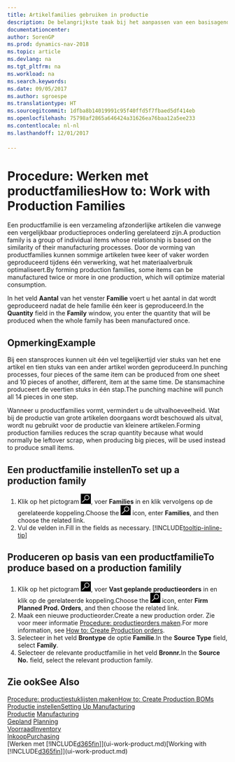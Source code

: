 ```yaml
---
title: Artikelfamilies gebruiken in productie
description: De belangrijkste taak bij het aanpassen van een basisagenda voor uw bedrijf of voor een van uw zakelijke partners is het invoeren van wijzigingen in de statuswaarden Werkdag en Vrije dag.
documentationcenter: 
author: SorenGP
ms.prod: dynamics-nav-2018
ms.topic: article
ms.devlang: na
ms.tgt_pltfrm: na
ms.workload: na
ms.search.keywords: 
ms.date: 09/05/2017
ms.author: sgroespe
ms.translationtype: HT
ms.sourcegitcommit: 1dfba8b14019991c95f40ffd5f7fbaed5df414eb
ms.openlocfilehash: 75798af2865a646424a31626ea76baa12a5ee233
ms.contentlocale: nl-nl
ms.lasthandoff: 12/01/2017

---
```

# <a name="how-to-work-with-production-families"></a><span data-ttu-id="455c6-103">Procedure: Werken met productfamilies</span><span class="sxs-lookup"><span data-stu-id="455c6-103">How to: Work with Production Families</span></span>
<span data-ttu-id="455c6-104">Een productfamilie is een verzameling afzonderlijke artikelen die vanwege een vergelijkbaar productieproces onderling gerelateerd zijn.</span><span class="sxs-lookup"><span data-stu-id="455c6-104">A production family is a group of individual items whose relationship is based on the similarity of their manufacturing processes.</span></span> <span data-ttu-id="455c6-105">Door de vorming van productfamilies kunnen sommige artikelen twee keer of vaker worden geproduceerd tijdens één verwerking, wat het materiaalverbruik optimaliseert.</span><span class="sxs-lookup"><span data-stu-id="455c6-105">By forming production families, some items can be manufactured twice or more in one production, which will optimize material consumption.</span></span>

<span data-ttu-id="455c6-106">In het veld **Aantal** van het venster **Familie** voert u het aantal in dat wordt geproduceerd nadat de hele familie één keer is geproduceerd.</span><span class="sxs-lookup"><span data-stu-id="455c6-106">In the **Quantity** field in the **Family** window, you enter the quantity that will be produced when the whole family has been manufactured once.</span></span>

## <a name="example"></a><span data-ttu-id="455c6-107">Opmerking</span><span class="sxs-lookup"><span data-stu-id="455c6-107">Example</span></span>
<span data-ttu-id="455c6-108">Bij een stansproces kunnen uit één vel tegelijkertijd vier stuks van het ene artikel en tien stuks van een ander artikel worden geproduceerd.</span><span class="sxs-lookup"><span data-stu-id="455c6-108">In punching processes, four pieces of the same item can be produced from one sheet and 10 pieces of another, different, item at the same time.</span></span> <span data-ttu-id="455c6-109">De stansmachine produceert de veertien stuks in één stap.</span><span class="sxs-lookup"><span data-stu-id="455c6-109">The punching machine will punch all 14 pieces in one step.</span></span>

<span data-ttu-id="455c6-110">Wanneer u productfamilies vormt, vermindert u de uitvalhoeveelheid. Wat bij de productie van grote artikelen doorgaans wordt beschouwd als uitval, wordt nu gebruikt voor de productie van kleinere artikelen.</span><span class="sxs-lookup"><span data-stu-id="455c6-110">Forming production families reduces the scrap quantity because what would normally be leftover scrap, when producing big pieces, will be used instead to produce small items.</span></span>

## <a name="to-set-up-a-production-family"></a><span data-ttu-id="455c6-111">Een productfamilie instellen</span><span class="sxs-lookup"><span data-stu-id="455c6-111">To set up a production family</span></span>
1. <span data-ttu-id="455c6-112">Klik op het pictogram ![Zoeken naar pagina of rapport](media/ui-search/search_small.png "pictogram Zoeken naar pagina of rapport"), voer **Families** in en klik vervolgens op de gerelateerde koppeling.</span><span class="sxs-lookup"><span data-stu-id="455c6-112">Choose the ![Search for Page or Report](media/ui-search/search_small.png "Search for Page or Report icon") icon, enter **Families**, and then choose the related link.</span></span>
2. <span data-ttu-id="455c6-113">Vul de velden in.</span><span class="sxs-lookup"><span data-stu-id="455c6-113">Fill in the fields as necessary.</span></span> [!INCLUDE[tooltip-inline-tip](includes/tooltip-inline-tip_md.md)]

## <a name="to-produce-based-on-a-production-familily"></a><span data-ttu-id="455c6-114">Produceren op basis van een productfamilie</span><span class="sxs-lookup"><span data-stu-id="455c6-114">To produce based on a production familily</span></span>
1. <span data-ttu-id="455c6-115">Klik op het pictogram ![Zoeken naar pagina of rapport](media/ui-search/search_small.png "pictogram Zoeken naar pagina of rapport"), voer **Vast geplande productieorders** in en klik op de gerelateerde koppeling.</span><span class="sxs-lookup"><span data-stu-id="455c6-115">Choose the ![Search for Page or Report](media/ui-search/search_small.png "Search for Page or Report icon") icon, enter **Firm Planned Prod. Orders**, and then choose the related link.</span></span>
2. <span data-ttu-id="455c6-116">Maak een nieuwe productieorder.</span><span class="sxs-lookup"><span data-stu-id="455c6-116">Create a new production order.</span></span> <span data-ttu-id="455c6-117">Zie voor meer informatie [Procedure: productieorders maken](production-how-to-create-production-orders.md).</span><span class="sxs-lookup"><span data-stu-id="455c6-117">For more information, see [How to: Create Production orders](production-how-to-create-production-orders.md).</span></span>
3. <span data-ttu-id="455c6-118">Selecteer in het veld **Brontype** de optie **Familie**.</span><span class="sxs-lookup"><span data-stu-id="455c6-118">In the **Source Type** field, select **Family**.</span></span>  
4. <span data-ttu-id="455c6-119">Selecteer de relevante productfamilie in het veld **Bronnr.**</span><span class="sxs-lookup"><span data-stu-id="455c6-119">In the **Source No.** field, select the relevant production family.</span></span>

## <a name="see-also"></a><span data-ttu-id="455c6-120">Zie ook</span><span class="sxs-lookup"><span data-stu-id="455c6-120">See Also</span></span>
[<span data-ttu-id="455c6-121">Procedure: productiestuklijsten maken</span><span class="sxs-lookup"><span data-stu-id="455c6-121">How to: Create Production BOMs</span></span>](production-how-to-create-production-boms.md)  
[<span data-ttu-id="455c6-122">Productie instellen</span><span class="sxs-lookup"><span data-stu-id="455c6-122">Setting Up Manufacturing</span></span>](production-configure-production-processes.md)  
<span data-ttu-id="455c6-123">[Productie](production-manage-manufacturing.md)  </span><span class="sxs-lookup"><span data-stu-id="455c6-123">[Manufacturing](production-manage-manufacturing.md)  </span></span>  
<span data-ttu-id="455c6-124">[Gepland](production-planning.md) </span><span class="sxs-lookup"><span data-stu-id="455c6-124">[Planning](production-planning.md) </span></span>  
[<span data-ttu-id="455c6-125">Voorraad</span><span class="sxs-lookup"><span data-stu-id="455c6-125">Inventory</span></span>](inventory-manage-inventory.md)  
[<span data-ttu-id="455c6-126">Inkoop</span><span class="sxs-lookup"><span data-stu-id="455c6-126">Purchasing</span></span>](purchasing-manage-purchasing.md)  
<span data-ttu-id="455c6-127">[Werken met [!INCLUDE[d365fin](includes/d365fin_md.md)]](ui-work-product.md)</span><span class="sxs-lookup"><span data-stu-id="455c6-127">[Working with [!INCLUDE[d365fin](includes/d365fin_md.md)]](ui-work-product.md)</span></span>

